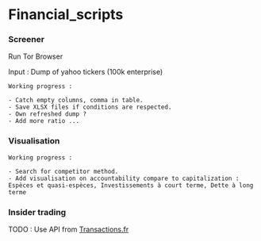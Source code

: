 # Financial_scripts


### Screener

Run Tor Browser

Input : Dump of yahoo tickers (100k enterprise)

    Working progress :

    - Catch empty columns, comma in table.
    - Save XLSX files if conditions are respected.
    - Own refreshed dump ?
    - Add more ratio ...


### Visualisation

    Working progress :

    - Search for competitor method.
    - Add visualisation on accountability compare to capitalization : Espèces et quasi-espèces, Investissements à court terme, Dette à long terme

### Insider trading

TODO : Use API from [Transactions.fr](https://lestransactions.fr/api)


